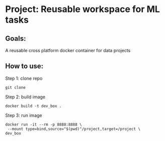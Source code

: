 # Project: Reusable workspace for ML tasks

## Goals:
A reusable cross platform docker container for data projects

## How to use:
Step 1: clone repo
```
git clone
```

Step 2: build image

```
docker build -t dev_box .
```

Step 3: run image

```
docker run -it --rm -p 8888:8888 \
 --mount type=bind,source="$(pwd)"/project,target=/project \
dev_box
```